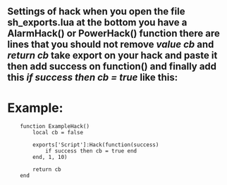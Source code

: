 ## Settings of hack when you open the file **sh_exports.lua** at the bottom you have a AlarmHack() or PowerHack() function there are lines that you should not remove *value cb* and *return cb* take export on your hack and paste it then add success on function() and finally add this *if success then cb = true* like this:

# Example:
```
    function ExampleHack()
        local cb = false
        
        exports['Script']:Hack(function(success)
            if success then cb = true end
        end, 1, 10)

        return cb
    end
```